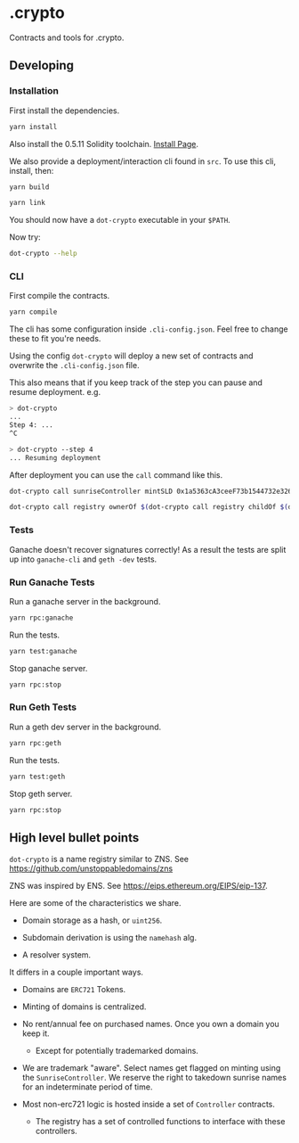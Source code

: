 # .crypto

Contracts and tools for .crypto.

## Developing

### Installation

First install the dependencies.

```sh
yarn install
```

Also install the 0.5.11 Solidity toolchain. [Install Page](https://solidity.readthedocs.io/en/v0.5.11/installing-solidity.html).

We also provide a deployment/interaction cli found in `src`. To use this cli, install, then:

```sh
yarn build
```

```sh
yarn link
```

You should now have a `dot-crypto` executable in your `$PATH`.

Now try:

```sh
dot-crypto --help
```

### CLI

First compile the contracts.

```sh
yarn compile
```

The cli has some configuration inside `.cli-config.json`. Feel free to change these to fit you're needs.

Using the config `dot-crypto` will deploy a new set of contracts and overwrite the `.cli-config.json` file.

This also means that if you keep track of the step you can pause and resume deployment. e.g.

```sh
> dot-crypto
...
Step 4: ...
^C

> dot-crypto --step 4
... Resuming deployment
```

After deployment you can use the `call` command like this.

```sh
dot-crypto call sunriseController mintSLD 0x1a5363cA3ceeF73b1544732e3264F6D600cF678E label
```

```sh
dot-crypto call registry ownerOf $(dot-crypto call registry childOf $(dot-crypto call registry root) label)
```

### Tests

Ganache doesn't recover signatures correctly! As a result the tests are split up into `ganache-cli` and `geth -dev` tests.

### Run Ganache Tests

Run a ganache server in the background.

```sh
yarn rpc:ganache
```

Run the tests.

```sh
yarn test:ganache
```

Stop ganache server.

```sh
yarn rpc:stop
```

### Run Geth Tests

Run a geth dev server in the background.

```sh
yarn rpc:geth
```

Run the tests.

```sh
yarn test:geth
```

Stop geth server.

```sh
yarn rpc:stop
```

## High level bullet points

`dot-crypto` is a name registry similar to ZNS. See https://github.com/unstoppabledomains/zns

ZNS was inspired by ENS. See https://eips.ethereum.org/EIPS/eip-137.

Here are some of the characteristics we share.

- Domain storage as a hash, or `uint256`.

- Subdomain derivation is using the `namehash` alg.

- A resolver system.

It differs in a couple important ways.

- Domains are `ERC721` Tokens.

- Minting of domains is centralized.

- No rent/annual fee on purchased names. Once you own a domain you keep it.

  - Except for potentially trademarked domains.

- We are trademark "aware". Select names get flagged on minting using the
  `SunriseController`. We reserve the right to takedown sunrise names for an
  indeterminate period of time.

- Most non-erc721 logic is hosted inside a set of `Controller` contracts.

  - The registry has a set of controlled functions to interface with these controllers.
